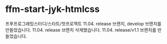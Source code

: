 # ffm-start-jyk-htmlcss
 프푸프로그래밍스터디/스타트/첫프로젝트
 11.04. release 브랜치, develop 브랜치를 만들었습니다.
 11.04. release 브랜치 삭제했습니다.
 11.04. release/v1.1 브랜치를 만들었습니다.
